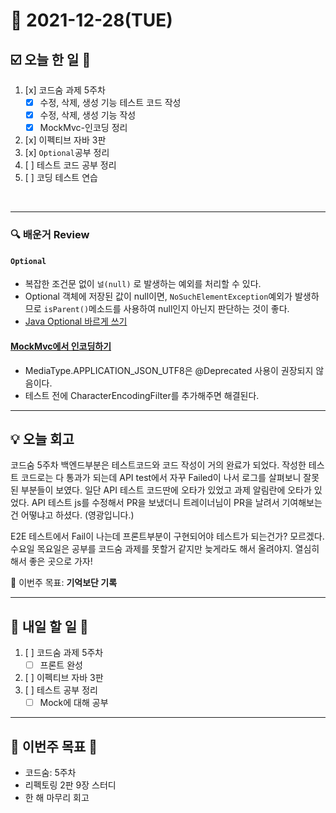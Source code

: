 # 📆 2021-12-28(TUE)
## ☑️ 오늘 한 일 📑
1. [x] 코드숨 과제 5주차
   - [x] 수정, 삭제, 생성 기능 테스트 코드 작성
   - [x] 수정, 삭제, 생성 기능 작성
   - [x] MockMvc-인코딩 정리
2. [x] 이펙티브 자바 3판 
3. [x] `Optional`공부 정리
4. [ ] 테스트 코드 공부 정리
5. [ ] 코딩 테스트 연습

<br>

***

### 🔍️ 배운거 Review
#### `Optional`
- 복잡한 조건문 없이 `널(null)` 로 발생하는 예외를 처리할 수 있다.
- Optional 객체에 저장된 값이 null이면, `NoSuchElementException`예외가 발생하므로 `isParent()`메소드를 사용하여 null인지 아닌지 판단하는 것이 좋다.
- [Java Optional 바르게 쓰기](https://homoefficio.github.io/2019/10/03/Java-Optional-%EB%B0%94%EB%A5%B4%EA%B2%8C-%EC%93%B0%EA%B8%B0/)

#### [MockMvc에서 인코딩하기](https://github.com/Kyuwon53/Kyuwon53.github.io/blob/main/Spring/%5BSpring%5DMediaType.APPLICATION_JSON_UTF8%EB%A7%90%EA%B3%A0%20%EC%9D%B8%EC%BD%94%EB%94%A9.md) 
- MediaType.APPLICATION_JSON_UTF8은 @Deprecated 사용이 권장되지 않음이다.
- 테스트 전에 CharacterEncodingFilter를 추가해주면 해결된다.

***
## 💡  오늘  회고 

코드숨 5주차 백엔드부분은 테스트코드와 코드 작성이 거의 완료가 되었다. 작성한 테스트 코드로는 다 통과가 되는데 API test에서 자꾸 Failed이 나서
로그를 살펴보니 잘못된 부분들이 보였다. 일단 API 테스트 코드딴에 오타가 있었고 과제 알림란에 오타가 있었다. 
API 테스트 js를 수정해서 PR을 보냈더니 트레이너님이 PR을 날려서 기여해보는건 어떻냐고 하셨다. (영광입니다.)

E2E 테스트에서 Fail이 나는데 프론트부분이 구현되어야 테스트가 되는건가? 모르겠다. 
수요일 목요일은 공부를 코드숨 과제를 못할거 같지만 늦게라도 해서 올려야지. 열심히 해서 좋은 곳으로 가자! 
 
🎯 이번주 목표: **기억보단 기록** 

***

## 🎯 내일 할 일 🎯
1. [ ] 코드숨 과제 5주차
   - [ ] 프론트 완성
2. [ ] 이펙티브 자바 3판 
3. [ ] 테스트 공부 정리 
   - [ ] Mock에 대해 공부

***

## 🏁 이번주 목표 🏁
- 코드숨: 5주차
- 리펙토링 2판 9장 스터디
- 한 해 마무리 회고 

